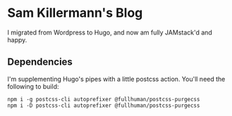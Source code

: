 # Sam Killermann's Blog

I migrated from Wordpress to Hugo, and now am fully JAMstack'd and happy.

## Dependencies

I'm supplementing Hugo's pipes with a little postcss action. You'll need the following to build:

```
npm i -g postcss-cli autoprefixer @fullhuman/postcss-purgecss
npm i -D postcss-cli autoprefixer @fullhuman/postcss-purgecss
```
